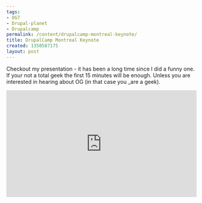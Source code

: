 ```yaml
---
tags:
- OG7
- Drupal-planet
- Drupalcamp
permalink: /content/drupalcamp-montreal-keynote/
title: DrupalCamp Montreal Keynote
created: 1350587175
layout: post
---
```

Checkout my presentation - it has been a long time since I did a funny one.
If your not a total geek the first 15 minutes will be enough. Unless you are interested in hearing about OG (in that case you _are a geek).

<iframe src="http://player.vimeo.com/video/51646056?byline=0&amp;portrait=0" width="500" height="281" frameborder="0" webkitAllowFullScreen mozallowfullscreen allowFullScreen></iframe>
